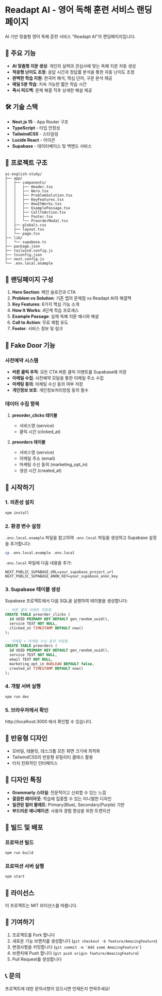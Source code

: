 # Readapt AI - 영어 독해 훈련 서비스 랜딩페이지

AI 기반 맞춤형 영어 독해 훈련 서비스 "Readapt AI"의 랜딩페이지입니다.

## 🚀 주요 기능

- **AI 맞춤형 지문 생성**: 개인의 실력과 관심사에 맞는 독해 지문 자동 생성
- **적응형 난이도 조정**: 응답 시간과 정답률 분석을 통한 자동 난이도 조정
- **완벽한 학습 지원**: 한국어 해석, 핵심 단어, 구문 분석 제공
- **매일 5분 학습**: 지속 가능한 짧은 학습 시간
- **즉시 피드백**: 문제 해결 직후 상세한 해설 제공

## 🛠 기술 스택

- **Next.js 15** - App Router 구조
- **TypeScript** - 타입 안정성
- **TailwindCSS** - 스타일링
- **Lucide React** - 아이콘
- **Supabase** - 데이터베이스 및 백엔드 서비스

## 📁 프로젝트 구조

```
ai-english-study/
├── app/
│   ├── components/
│   │   ├── Header.tsx
│   │   ├── Hero.tsx
│   │   ├── ProblemSolution.tsx
│   │   ├── KeyFeatures.tsx
│   │   ├── HowItWorks.tsx
│   │   ├── ExamplePassage.tsx
│   │   ├── CallToAction.tsx
│   │   ├── Footer.tsx
│   │   └── PreorderModal.tsx
│   ├── globals.css
│   ├── layout.tsx
│   └── page.tsx
├── lib/
│   └── supabase.ts
├── package.json
├── tailwind.config.js
├── tsconfig.json
├── next.config.js
└── .env.local.example
```

## 🎯 랜딩페이지 구성

1. **Hero Section**: 메인 슬로건과 CTA
2. **Problem vs Solution**: 기존 앱의 문제점 vs Readapt AI의 해결책
3. **Key Features**: 6가지 핵심 기능 소개
4. **How It Works**: 4단계 학습 프로세스
5. **Example Passage**: 실제 독해 지문 예시와 해설
6. **Call to Action**: 무료 체험 유도
7. **Footer**: 서비스 정보 및 링크

## 🚪 Fake Door 기능

### 사전예약 시스템
- **버튼 클릭 추적**: 모든 CTA 버튼 클릭 이벤트를 Supabase에 저장
- **이메일 수집**: 사전예약 모달을 통한 이메일 주소 수집
- **마케팅 동의**: 마케팅 수신 동의 여부 저장
- **개인정보 보호**: 개인정보처리방침 동의 필수

### 데이터 수집 항목
1. **preorder_clicks 테이블**
   - 서비스명 (service)
   - 클릭 시간 (clicked_at)

2. **preorders 테이블**
   - 서비스명 (service)
   - 이메일 주소 (email)
   - 마케팅 수신 동의 (marketing_opt_in)
   - 생성 시간 (created_at)

## 🚀 시작하기

### 1. 의존성 설치

```bash
npm install
```

### 2. 환경 변수 설정

`.env.local.example` 파일을 참고하여 `.env.local` 파일을 생성하고 Supabase 설정을 추가합니다:

```bash
cp .env.local.example .env.local
```

`.env.local` 파일에 다음 내용을 추가:

```
NEXT_PUBLIC_SUPABASE_URL=your_supabase_project_url
NEXT_PUBLIC_SUPABASE_ANON_KEY=your_supabase_anon_key
```

### 3. Supabase 테이블 생성

Supabase 프로젝트에서 다음 SQL을 실행하여 테이블을 생성합니다:

```sql
-- 버튼 클릭 이벤트 저장용
CREATE TABLE preorder_clicks (
  id UUID PRIMARY KEY DEFAULT gen_random_uuid(),
  service TEXT NOT NULL,
  clicked_at TIMESTAMP DEFAULT now()
);

-- 이메일 + 마케팅 수신 동의 저장용
CREATE TABLE preorders (
  id UUID PRIMARY KEY DEFAULT gen_random_uuid(),
  service TEXT NOT NULL,
  email TEXT NOT NULL,
  marketing_opt_in BOOLEAN DEFAULT false,
  created_at TIMESTAMP DEFAULT now()
);
```

### 4. 개발 서버 실행

```bash
npm run dev
```

### 5. 브라우저에서 확인

http://localhost:3000 에서 확인할 수 있습니다.

## 📱 반응형 디자인

- 모바일, 태블릿, 데스크톱 모든 화면 크기에 최적화
- TailwindCSS의 반응형 유틸리티 클래스 활용
- 터치 친화적인 인터페이스

## 🎨 디자인 특징

- **Grammarly 스타일**: 전문적이고 신뢰할 수 있는 느낌
- **깔끔한 레이아웃**: 학습에 집중할 수 있는 미니멀한 디자인
- **일관된 컬러 팔레트**: Primary(Blue), Secondary(Purple) 기반
- **부드러운 애니메이션**: 사용자 경험 향상을 위한 트랜지션

## 🔧 빌드 및 배포

### 프로덕션 빌드

```bash
npm run build
```

### 프로덕션 서버 실행

```bash
npm start
```

## 📄 라이선스

이 프로젝트는 MIT 라이선스를 따릅니다.

## 🤝 기여하기

1. 프로젝트를 Fork 합니다
2. 새로운 기능 브랜치를 생성합니다 (`git checkout -b feature/AmazingFeature`)
3. 변경사항을 커밋합니다 (`git commit -m 'Add some AmazingFeature'`)
4. 브랜치에 Push 합니다 (`git push origin feature/AmazingFeature`)
5. Pull Request를 생성합니다

## 📞 문의

프로젝트에 대한 문의사항이 있으시면 언제든지 연락주세요! 